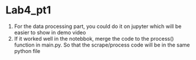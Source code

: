 # Lab4_pt1
1. For the data processing part, you could do it on jupyter which will be easier to show in demo video
2. If it worked well in the notebbok, merge the code to the process() function in main.py. So that the scrape/process code will be in the same python file
